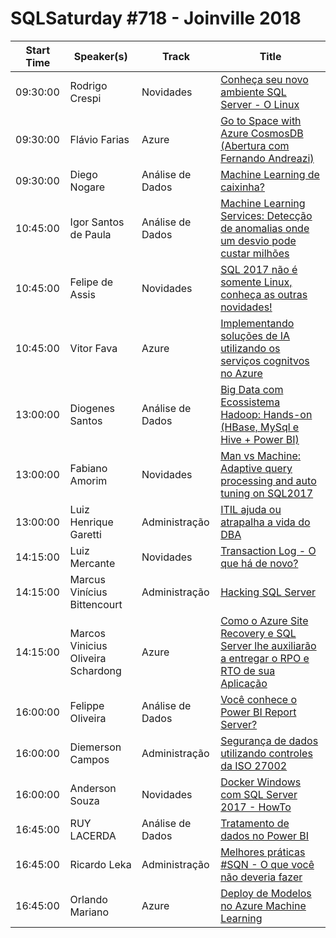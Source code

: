 # SQLSaturday #718 - Joinville 2018
Start Time|Speaker(s)|Track|Title
---|---|---|---
09:30:00|Rodrigo Crespi|Novidades|[Conheça seu novo ambiente SQL Server - O Linux](72095.md)
09:30:00|Flávio Farias|Azure|[Go to Space with Azure CosmosDB (Abertura com Fernando Andreazi)](72365.md)
09:30:00|Diego Nogare|Análise de Dados|[Machine Learning de caixinha?](72932.md)
10:45:00|Igor Santos de Paula|Análise de Dados|[Machine Learning Services: Detecção de anomalias onde um desvio pode custar milhões](70931.md)
10:45:00|Felipe de Assis|Novidades|[SQL 2017 não é somente Linux, conheça as outras novidades!](71797.md)
10:45:00|Vitor Fava|Azure|[Implementando soluções de IA utilizando os serviços cognitvos no Azure](72500.md)
13:00:00|Diogenes Santos|Análise de Dados|[Big Data com Ecossistema Hadoop: Hands-on (HBase, MySql e Hive + Power BI)](72313.md)
13:00:00|Fabiano Amorim|Novidades|[Man vs Machine: Adaptive query processing and auto tuning on SQL2017](72364.md)
13:00:00|Luiz Henrique Garetti|Administração|[ITIL ajuda ou atrapalha a vida do DBA](73141.md)
14:15:00|Luiz Mercante|Novidades|[Transaction Log - O que há de novo?](72518.md)
14:15:00|Marcus Vinícius Bittencourt|Administração|[Hacking SQL Server](72933.md)
14:15:00|Marcos Vinicius Oliveira Schardong|Azure|[Como o Azure Site Recovery e SQL Server lhe auxiliarão a entregar o RPO e RTO de sua Aplicação](73946.md)
16:00:00|Felippe Oliveira|Análise de Dados|[Você conhece o Power BI Report Server?](72266.md)
16:00:00|Diemerson Campos|Administração|[Segurança de dados utilizando controles da ISO 27002](72366.md)
16:00:00|Anderson Souza|Novidades|[Docker Windows com SQL Server 2017 - HowTo](72479.md)
16:45:00|RUY LACERDA|Análise de Dados|[Tratamento de dados no Power BI](72776.md)
16:45:00|Ricardo Leka|Administração|[Melhores práticas #SQN - O que você não deveria fazer](72845.md)
16:45:00|Orlando Mariano|Azure|[Deploy de Modelos no Azure Machine Learning](72934.md)
